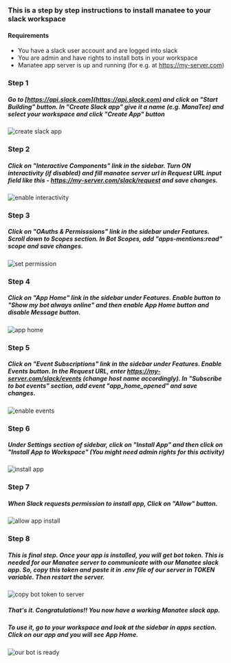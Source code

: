### This is a step by step instructions to install manatee to your slack workspace

#### Requirements
 
 - You have a slack user account and are logged into slack
 - You are admin and have rights to install bots in your workspace
 - Manatee app server is up and running (for e.g. at https://my-server.com)
 

### Step 1

##### Go to [https://api.slack.com](https://api.slack.com) and click on "Start Building" button. In "Create Slack app" give it a name (e.g. ManaTee) and select your workspace and click "Create App" button

![create slack app](docs/step1.png)

### Step 2

##### Click on "Interactive Components" link in the sidebar. Turn ON interactivity (if disabled) and fill manatee server url in Request URL input field like this - **https://my-server.com/slack/request** and save changes.

![enable interactivity](docs/step2.png)

### Step 3 

##### Click on "OAuths & Permisssions" link in the sidebar under Features. Scroll down to Scopes section. In Bot Scopes, add "apps-mentions:read" scope and save changes. 

![set permission](docs/step3.png)

### Step 4

##### Click on "App Home" link in the sidebar under Features. **Enable** button to "Show my bot always online" and then **enable** App Home button and **disable** Message button. 

![app home](docs/step4.png)

### Step 5


##### Click on "Event Subscriptions" link in the sidebar under Features. Enable Events button. In the Request URL, enter  **https://my-server.com/slack/events** (change host name accordingly). In "Subscribe to bot events" section, add event "app_home_opened" and save changes.

![enable events](docs/step5.png)

### Step 6

##### Under Settings section of sidebar, click on "Install App" and then click on "Install App to Workspace" (You might need admin rights for this activity)

![install app](docs/step6.png)


### Step 7

##### When Slack requests permission to install app, Click on "Allow" button.

![allow app install](docs/step7.png)


### Step 8

##### This is final step. Once your app is installed, you will get bot token. This is needed for our Manatee server to communicate with our Manatee slack app. So, copy this token and paste it in .env file of our server in TOKEN variable. Then restart the server. 

![copy bot token to server](docs/step8.png)

##### That's it. Congratulations!! You now have a working Manatee slack app. 
##### To use it, go to your workspace and look at the sidebar in apps section. Click on our app and you will see App Home.

![our bot is ready](docs/result.png)

